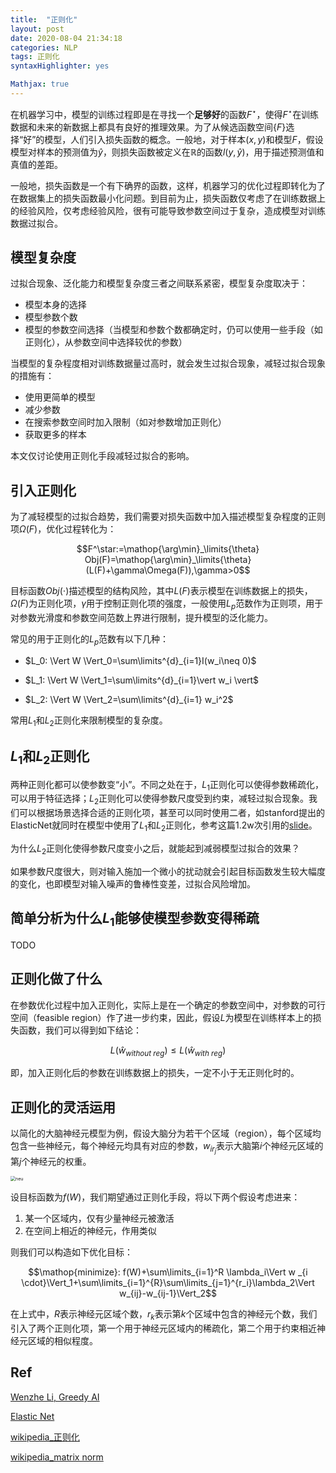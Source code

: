 ```yaml
---
title:  "正则化"
layout: post
date: 2020-08-04 21:34:18
categories: NLP
tags: 正则化
syntaxHighlighter: yes

Mathjax: true
---
```


在机器学习中，模型的训练过程即是在寻找一个**足够好**的函数$F^{\star}$，使得$F^{\star}$在训练数据和未来的新数据上都具有良好的推理效果。为了从候选函数空间$\{F\}$选择“好”的模型，人们引入损失函数的概念。一般地，对于样本$(x, y)$和模型$F$，假设模型对样本的预测值为$\hat{y}$，则损失函数被定义在$\mathbb{R}$的函数$l(y, \hat{y})$，用于描述预测值和真值的差距。

一般地，损失函数是一个有下确界的函数，这样，机器学习的优化过程即转化为了在数据集上的损失函数最小化问题。到目前为止，损失函数仅考虑了在训练数据上的经验风险，仅考虑经验风险，很有可能导致参数空间过于复杂，造成模型对训练数据过拟合。

## 模型复杂度

过拟合现象、泛化能力和模型复杂度三者之间联系紧密，模型复杂度取决于：

- 模型本身的选择
- 模型参数个数
- 模型的参数空间选择（当模型和参数个数都确定时，仍可以使用一些手段（如正则化），从参数空间中选择较优的参数）

当模型的复杂程度相对训练数据量过高时，就会发生过拟合现象，减轻过拟合现象的措施有：

- 使用更简单的模型
- 减少参数
- 在搜索参数空间时加入限制（如对参数增加正则化）
- 获取更多的样本

本文仅讨论使用正则化手段减轻过拟合的影响。

## 引入正则化

为了减轻模型的过拟合趋势，我们需要对损失函数中加入描述模型复杂程度的正则项$\Omega(F)$，优化过程转化为：

$$F^\star:=\mathop{\arg\min}_\limits{\theta} Obj(F)=\mathop{\arg\min}_\limits{\theta}(L(F)+\gamma\Omega(F)),\gamma>0$$

目标函数$Obj(\cdot)$描述模型的结构风险，其中$L(F)$表示模型在训练数据上的损失，$\Omega(F)$为正则化项，$\gamma$用于控制正则化项的强度，一般使用$L_p$范数作为正则项，用于对参数光滑度和参数空间范数上界进行限制，提升模型的泛化能力。

常见的用于正则化的$L_p$范数有以下几种：

- $L_0: \Vert W \Vert_0=\sum\limits^{d}_{i=1}I(w_i\neq 0)$

- $L_1: \Vert W \Vert_1=\sum\limits^{d}_{i=1}\vert w_i \vert$
- $L_2: \Vert W \Vert_2=\sum\limits^{d}_{i=1} w_i^2$

常用$L_1$和$L_2$正则化来限制模型的复杂度。

## $L_1$和$L_2$正则化

两种正则化都可以使参数变“小”。不同之处在于，$L_1$正则化可以使得参数稀疏化，可以用于特征选择；$L_2$正则化可以使得参数尺度受到约束，减轻过拟合现象。我们可以根据场景选择合适的正则化项，甚至可以同时使用二者，如stanford提出的ElasticNet就同时在模型中使用了$L_1$和$L_2$正则化，参考这篇1.2w次引用的[slide](https://web.stanford.edu/~hastie/TALKS/enet_talk.pdf)。

为什么$L_2$正则化使得参数尺度变小之后，就能起到减弱模型过拟合的效果？

如果参数尺度很大，则对输入施加一个微小的扰动就会引起目标函数发生较大幅度的变化，也即模型对输入噪声的鲁棒性变差，过拟合风险增加。

## 简单分析为什么$L_1$能够使模型参数变得稀疏

TODO

## 正则化做了什么

在参数优化过程中加入正则化，实际上是在一个确定的参数空间中，对参数的可行空间（feasible region）作了进一步约束，因此，假设$L$为模型在训练样本上的损失函数，我们可以得到如下结论：

$$L(\hat{w}_{without\ reg}) \leq L(\hat{w}_{with\ reg})$$

即，加入正则化后的参数在训练数据上的损失，一定不小于无正则化时的。

## 正则化的灵活运用

以简化的大脑神经元模型为例，假设大脑分为若干个区域（region），每个区域均包含一些神经元，每个神经元均具有对应的参数，$w_{ir_j}$表示大脑第$i$个神经元区域的第$j$个神经元的权重。

<img src="http://shihanmax.top/20201013230655_vEOXrf_%E6%88%AA%E5%B1%8F2020-10-13%2023.06.38.jpeg" alt="neu" style="zoom:50%;" />

设目标函数为$f(W)$，我们期望通过正则化手段，将以下两个假设考虑进来：

1. 某一个区域内，仅有少量神经元被激活
2. 在空间上相近的神经元，作用类似

则我们可以构造如下优化目标：

$$\mathop{minimize}: f(W)+\sum\limits_{i=1}^R \lambda_i\Vert w
_{i \cdot}\Vert_1+\sum\limits_{i=1}^{R}\sum\limits_{j=1}^{r_i}\lambda_2\Vert w_{ij}-w_{ij-1}\Vert_2$$

在上式中，$R$表示神经元区域个数，$r_k$表示第$k$个区域中包含的神经元个数，我们引入了两个正则化项，第一个用于神经元区域内的稀疏化，第二个用于约束相近神经元区域的相似程度。



## Ref

[Wenzhe Li, Greedy AI](https://www.greedyai.com)

[Elastic Net](https://web.stanford.edu/~hastie/TALKS/enet_talk.pdf)

[wikipedia\_正则化](https://zh.wikipedia.org/wiki/正则化_(数学))

[wikipedia\_matrix norm](https://en.wikipedia.org/wiki/Matrix_norm)

